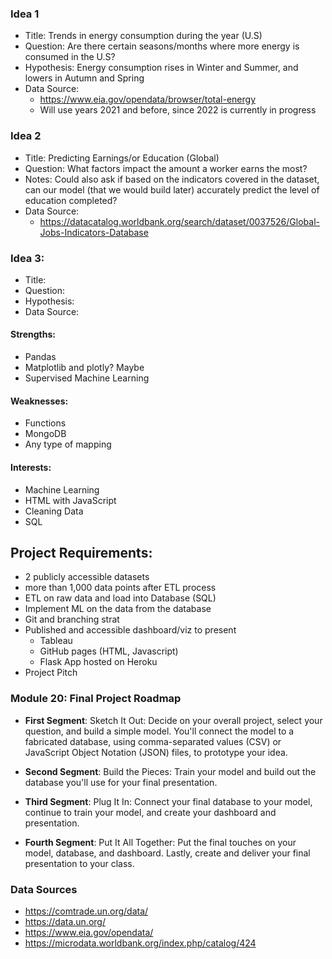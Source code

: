 ### Idea 1
- Title: Trends in energy consumption during the year (U.S)
- Question: Are there certain seasons/months where more energy is consumed in the U.S?
- Hypothesis: Energy consumption rises in Winter and Summer, and lowers in Autumn and Spring
- Data Source:
    - https://www.eia.gov/opendata/browser/total-energy
    - Will use years 2021 and before, since 2022 is currently in progress


### Idea 2
- Title: Predicting Earnings/or Education (Global)
- Question: What factors impact the amount a worker earns the most?
- Notes: Could also ask if based on the indicators covered in the dataset, can our model (that we would build later) accurately predict the level of education completed? 
- Data Source:
    - https://datacatalog.worldbank.org/search/dataset/0037526/Global-Jobs-Indicators-Database

### Idea 3:
- Title:
- Question:
- Hypothesis:
- Data Source:



#### Strengths:
- Pandas
- Matplotlib and plotly? Maybe
- Supervised Machine Learning

#### Weaknesses:
- Functions
- MongoDB
- Any type of mapping


#### Interests:
- Machine Learning
- HTML with JavaScript
- Cleaning Data
- SQL

## Project Requirements:
- 2 publicly accessible datasets
- more than 1,000 data points after ETL process
- ETL on raw data and load into Database (SQL)
- Implement ML on the data from the database
- Git and branching strat
- Published and accessible dashboard/viz to present
    - Tableau
    - GitHub pages (HTML, Javascript)
    - Flask App hosted on Heroku
- Project Pitch



### Module 20: Final Project Roadmap

- **First Segment**: Sketch It Out: Decide on your overall project, select your question, and build a simple model. You'll connect the model to a fabricated database, using comma-separated values (CSV) or JavaScript Object Notation (JSON) files, to prototype your idea.

- **Second Segment**: Build the Pieces: Train your model and build out the database you'll use for your final presentation.

- **Third Segment**: Plug It In: Connect your final database to your model, continue to train your model, and create your dashboard and presentation.

- **Fourth Segment**: Put It All Together: Put the final touches on your model, database, and dashboard. Lastly, create and deliver your final presentation to your class.



### Data Sources

- https://comtrade.un.org/data/
- https://data.un.org/
- https://www.eia.gov/opendata/
- https://microdata.worldbank.org/index.php/catalog/424



